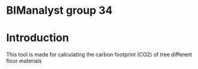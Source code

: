 # BIManalyst group 34
# Introduction
This tool is made for calculating the carbon footprint (CO2) of tree different floor materials
